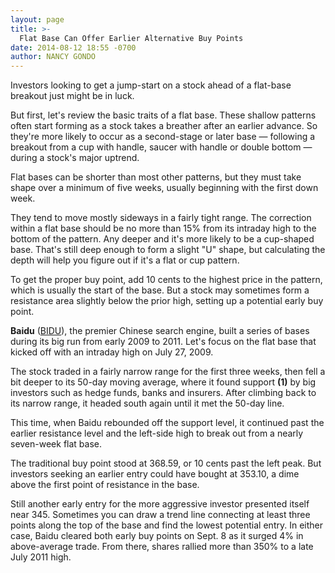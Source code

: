 ```yaml
---
layout: page
title: >-
  Flat Base Can Offer Earlier Alternative Buy Points
date: 2014-08-12 18:55 -0700
author: NANCY GONDO
---
```





Investors looking to get a jump-start on a stock ahead of a flat-base breakout just might be in luck.


But first, let's review the basic traits of a flat base. These shallow patterns often start forming as a stock takes a breather after an earlier advance. So they're more likely to occur as a second-stage or later base — following a breakout from a cup with handle, saucer with handle or double bottom — during a stock's major uptrend.


Flat bases can be shorter than most other patterns, but they must take shape over a minimum of five weeks, usually beginning with the first down week.


They tend to move mostly sideways in a fairly tight range. The correction within a flat base should be no more than 15% from its intraday high to the bottom of the pattern. Any deeper and it's more likely to be a cup-shaped base. That's still deep enough to form a slight "U" shape, but calculating the depth will help you figure out if it's a flat or cup pattern.


To get the proper buy point, add 10 cents to the highest price in the pattern, which is usually the start of the base. But a stock may sometimes form a resistance area slightly below the prior high, setting up a potential early buy point.


**Baidu** ([BIDU](https://research.investors.com/quote.aspx?symbol=BIDU)), the premier Chinese search engine, built a series of bases during its big run from early 2009 to 2011. Let's focus on the flat base that kicked off with an intraday high on July 27, 2009.


The stock traded in a fairly narrow range for the first three weeks, then fell a bit deeper to its 50-day moving average, where it found support **(1)** by big investors such as hedge funds, banks and insurers. After climbing back to its narrow range, it headed south again until it met the 50-day line.


This time, when Baidu rebounded off the support level, it continued past the earlier resistance level and the left-side high to break out from a nearly seven-week flat base.


The traditional buy point stood at 368.59, or 10 cents past the left peak. But investors seeking an earlier entry could have bought at 353.10, a dime above the first point of resistance in the base.


Still another early entry for the more aggressive investor presented itself near 345. Sometimes you can draw a trend line connecting at least three points along the top of the base and find the lowest potential entry. In either case, Baidu cleared both early buy points on Sept. 8 as it surged 4% in above-average trade. From there, shares rallied more than 350% to a late July 2011 high.




